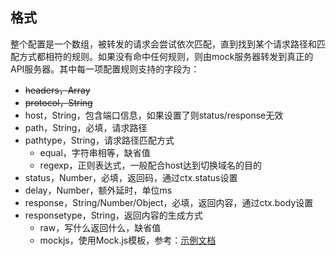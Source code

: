 ## 格式

整个配置是一个数组，被转发的请求会尝试依次匹配，直到找到某个请求路径和匹配方式都相符的规则。如果没有命中任何规则，则由mock服务器转发到真正的API服务器。其中每一项配置规则支持的字段为：
- ~~headers，Array~~
- ~~protocol，String~~
- host，String，包含端口信息，如果设置了则status/response无效
- path，String，必填，请求路径
- pathtype，String，请求路径匹配方式
    - equal，字符串相等，缺省值
    - regexp，正则表达式，一般配合host达到切换域名的目的
- status，Number，必填，返回码，通过ctx.status设置
- delay，Number，额外延时，单位ms
- response，String/Number/Object，必填，返回内容，通过ctx.body设置
- responsetype，String，返回内容的生成方式
    - raw，写什么返回什么，缺省值
    - mockjs，使用Mock.js模板，参考：[示例文档](http://mockjs.com/examples.html)
